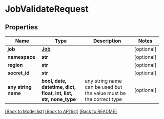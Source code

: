# JobValidateRequest


## Properties
Name | Type | Description | Notes
------------ | ------------- | ------------- | -------------
**job** | [**Job**](Job.md) |  | [optional] 
**namespace** | **str** |  | [optional] 
**region** | **str** |  | [optional] 
**secret_id** | **str** |  | [optional] 
**any string name** | **bool, date, datetime, dict, float, int, list, str, none_type** | any string name can be used but the value must be the correct type | [optional]

[[Back to Model list]](../README.md#documentation-for-models) [[Back to API list]](../README.md#documentation-for-api-endpoints) [[Back to README]](../README.md)


